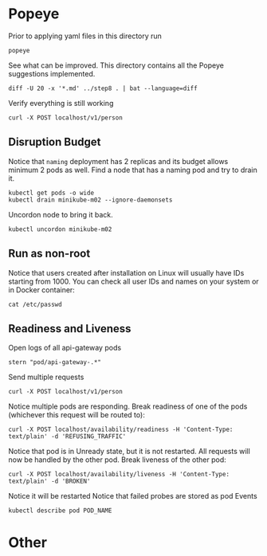 # Popeye

Prior to applying yaml files in this directory run

    popeye

See what can be improved. This directory contains all the Popeye suggestions implemented.

    diff -U 20 -x '*.md' ../step8 . | bat --language=diff

Verify everything is still working

    curl -X POST localhost/v1/person

## Disruption Budget

Notice that `naming` deployment has 2 replicas and its budget allows minimum 2 pods as well.
Find a node that has a naming pod and try to drain it.

    kubectl get pods -o wide
    kubectl drain minikube-m02 --ignore-daemonsets

Uncordon node to bring it back.

    kubectl uncordon minikube-m02

## Run as non-root

Notice that users created after installation on Linux will usually have IDs starting from 1000. You can check all user 
IDs and names on your system or in Docker container:

    cat /etc/passwd

## Readiness and Liveness

Open logs of all api-gateway pods

    stern "pod/api-gateway-.*"

Send multiple requests

    curl -X POST localhost/v1/person

Notice multiple pods are responding. Break readiness of one of the pods (whichever this request will be routed to):

    curl -X POST localhost/availability/readiness -H 'Content-Type: text/plain' -d 'REFUSING_TRAFFIC'
    
Notice that pod is in Unready state, but it is not restarted. All requests will now be handled by the other pod. Break liveness of the other pod:

    curl -X POST localhost/availability/liveness -H 'Content-Type: text/plain' -d 'BROKEN'

Notice it will be restarted
Notice that failed probes are stored as pod Events

    kubectl describe pod POD_NAME

# Other


